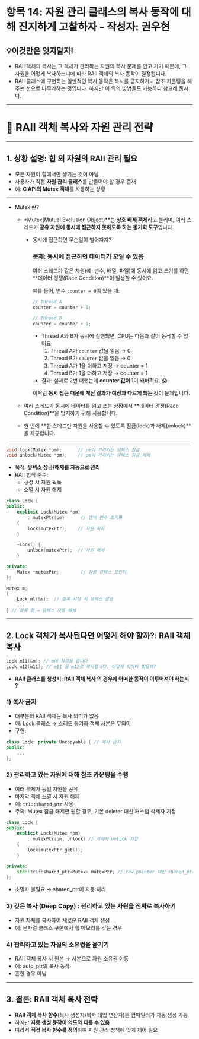# 항목 14: 자원 관리 클래스의 복사 동작에 대해 진지하게 고찰하자 - 작성자: 권우현

<aside>

# 💡이것만은 잊지말자!

- RAII 객체의 복사는 그 객체가 관리하는 자원의 복사 문제를 안고 가기 때문에, 그 자원을 어떻게 복사하느냐에 따라 RAII 객체의 복사 동작이 결정됩니다.
- RAII 클래스에 구현하는 일반적인 복사 동작은 복사를 금지하거나 참조 카운팅을 해주는 선으로 마무리하는 것입니다. 하지만 이 외의 방법들도 가능하니 참고해 둡시다.
</aside>

---

# 📘 RAII 객체 복사와 자원 관리 전략

---

## 1. 상황 설명: 힙 외 자원의 RAII 관리 필요

- 모든 자원이 힙에서만 생기는 것이 아님
- 사용자가 직접 **자원 관리 클래스**를 만들어야 할 경우 존재
- 예: **C API의 Mutex 객체**를 사용하는 상황

---

- Mutex 란?
    - *Mutex(Mutual Exclusion Object)**는 **상호 배제 객체**라고 불리며, 여러 스레드가 **공유 자원에 동시에 접근하지 못하도록 하는 동기화 도구**입니다.
        - 동시에 접근하면 무슨일이 벌어지지?
            
            ### 문제: 동시에 접근하면 데이터가 꼬일 수 있음
            
            여러 스레드가 같은 자원(예: 변수, 배열, 파일)에 동시에 읽고 쓰기를 하면 **데이터 경쟁(Race Condition)**이 발생할 수 있어요.
            
            예를 들어, 변수 `counter = 0`이 있을 때:
            
            ```cpp
            // Thread A
            counter = counter + 1;
            
            // Thread B
            counter = counter + 1;
            
            ```
            
            - Thread A와 B가 동시에 실행되면, CPU는 다음과 같이 동작할 수 있어요:
                1. Thread A가 `counter` 값을 읽음 → 0
                2. Thread B가 `counter` 값을 읽음 → 0
                3. Thread A가 1을 더하고 저장 → counter = 1
                4. Thread B가 1을 더하고 저장 → counter = 1
            - 결과: 실제로 2번 더했는데 **counter 값이 1**이 돼버려요. 😱
            
            이처럼 **동시 접근 때문에 계산 결과가 예상과 다르게 되는 것**이 문제입니다.
            
    - 여러 스레드가 동시에 데이터를 읽고 쓰는 상황에서 **데이터 경쟁(Race Condition)**을 방지하기 위해 사용합니다.
    - 한 번에 **한 스레드만 자원을 사용할 수 있도록 잠금(lock)과 해제(unlock)**을 제공합니다.

---

```cpp
void lock(Mutex *pm);      // pm이 가리키는 뮤텍스 잠금
void unlock(Mutex *pm);    // pm이 가리키는 뮤텍스 잠금 해제

```

- 목적: **뮤텍스 잠금/해제를 자동으로 관리**
- RAII 법칙 준수:
    - 생성 시 자원 획득
    - 소멸 시 자원 해제

```cpp
class Lock {
public:
    explicit Lock(Mutex *pm)
        : mutexPtr(pm)      // 멤버 변수 초기화
    {
        lock(mutexPtr);    // 자원 획득
    }

    ~Lock() {
        unlock(mutexPtr);  // 자원 해제
    }

private:
    Mutex *mutexPtr;        // 잠글 뮤텍스 포인터
};

```

```cpp
Mutex m;
{
    Lock ml(&m);  // 블록 시작 시 뮤텍스 잠금
    ...
} // 블록 끝 → 뮤텍스 자동 해제

```

---

## 2. Lock 객체가 복사된다면 어떻게 해야 할까?: RAII 객체 복사

```cpp
Lock m11(&m); // m에 잠금을 겁니다
Lock m12(m11); // m11 을 m12로 복사합니다. 어떻게 되어야 맞을까?
```

- **RAII 클래스를 생성시:  RAII 객체 복사 의 경우에 어떠한 동작이 이루어져야 하는지 ?**

### **1) 복사 금지**

- 대부분의 RAII 객체는 복사 의미가 없음
- 예: Lock 클래스 → 스레드 동기화 객체 사본은 무의미
- 구현:

```cpp
class Lock: private Uncopyable { // 복사 금지
public:
    ...
};

```

### 2) 관리하고 있는 자원에 대해 참조 카운팅을 수행

- 여러 객체가 동일 자원을 공유
- 마지막 객체 소멸 시 자원 해제
- 예: `tr1::shared_ptr` 사용
- 주의: Mutex 잠금 해제만 원할 경우, 기본 deleter 대신 커스텀 삭제자 지정

```cpp
class Lock {
public:
    explicit Lock(Mutex *pm)
        : mutexPtr(pm, unlock) // 삭제자 unlock 지정
    {
        lock(mutexPtr.get());
    }

private:
    std::tr1::shared_ptr<Mutex> mutexPtr; // raw pointer 대신 shared_ptr
};

```

- 소멸자 불필요 → shared_ptr이 자동 처리

### 3) **깊은 복사 (Deep Copy) : 관리하고 있는 자원을 진짜로 복사하기**

- 자원 자체를 복사하여 새로운 RAII 객체 생성
- 예: 문자열 클래스 구현에서 힙 메모리를 갖는 경우

### 4) 관리하고 있는 자원의 소유권을 옮기기

- RAII 객체 복사 시 원본 → 사본으로 자원 소유권 이동
- 예: auto_ptr의 복사 동작
- 흔한 경우 아님

---

## 3. 결론: RAII 객체 복사 전략

- **RAII 객체 복사 함수**(복사 생성자/복사 대입 연산자)는 컴파일러가 자동 생성 가능
- 하지만 **자동 생성 동작이 의도와 다를 수 있음**
- 따라서 **직접 복사 함수를 정의**하여 자원 관리 정책에 맞게 제어 필요
